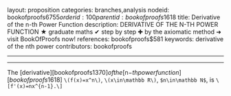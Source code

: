 layout: proposition
categories: branches,analysis
nodeid: bookofproofs$6755
orderid: 100
parentid: bookofproofs$1618
title: Derivative of the n-th Power Function
description: DERIVATIVE OF THE N-TH POWER FUNCTION ★ graduate maths ✔ step by step ✚ by the axiomatic method ➜ visit BookOfProofs now!
references: bookofproofs$581
keywords: derivative of the nth power
contributors: bookofproofs

---


---

The [derivative][bookofproofs$1370] of the [$n$-th power function][bookofproofs$1618] `\(f(x)=x^n\)`, `\(x\in\mathbb R\)`, `$n\in\mathbb N$`, is `\[f'(x)=nx^{n-1}.\]`
